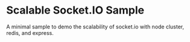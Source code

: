 Scalable Socket.IO Sample
=============

A minimal sample to demo the scalability of socket.io with node cluster, redis, and express.
